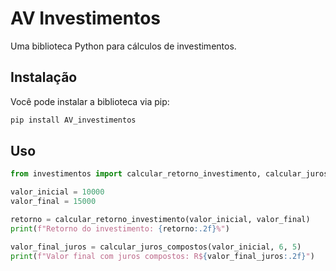 # AV Investimentos

Uma biblioteca Python para cálculos de investimentos.

## Instalação

Você pode instalar a biblioteca via pip:

```bash
pip install AV_investimentos
```

## Uso

```python
from investimentos import calcular_retorno_investimento, calcular_juros_compostos

valor_inicial = 10000
valor_final = 15000

retorno = calcular_retorno_investimento(valor_inicial, valor_final)
print(f"Retorno do investimento: {retorno:.2f}%")

valor_final_juros = calcular_juros_compostos(valor_inicial, 6, 5)
print(f"Valor final com juros compostos: R${valor_final_juros:.2f}")
```